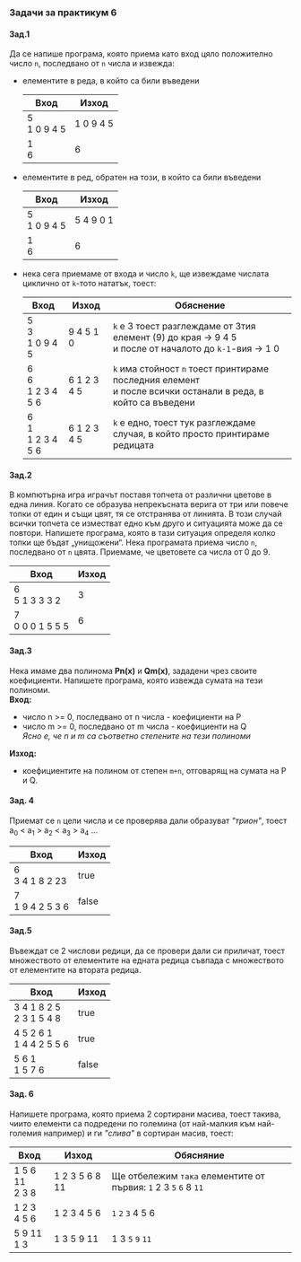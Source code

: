 ### Задачи за практикум 6

#### Зад.1
Да се напише програма, която приема като вход цяло положително число `n`, последвано от `n` числа и извежда:  
- елементите в реда, в който са били въведени

  |Вход                  | Изход           |
  | -----------          | -----------     |
  | 5 <br> 1 0 9 4 5     | 1 0 9 4 5       |
  | 1 <br> 6             | 6               |
- елементите в ред, oбратен на този, в който са били въведени

    |Вход                  | Изход           |
    | -----------          | -----------     |
    | 5 <br> 1 0 9 4 5     | 5 4 9 0 1       |
    | 1 <br> 6             | 6               |
- нека сега приемаме от входа и число `k`, ще извеждаме числата циклично от `k`-тото нататък, тоест: 

   |Вход                       | Изход           | Обяснение |
   | -----------               | -----------     |-----------|
   | 5 <br>3<br> 1 0 9 4 5     | 9 4 5 1 0       | `k` е 3 тоест разглеждаме от 3тия елемент (9) до края 												-> 9 4 5 <br>  и после от началото до `k-1`-вия -> 1 0|
   | 6 <br> 6 <br> 1 2 3 4 5 6 | 6 1 2 3 4 5     | `k` има стойност `n` тоест принтираме последния елемент <br> и после всички останали в реда, в който са въведени|
   | 6 <br> 1 <br> 1 2 3 4 5 6 | 6 1 2 3 4 5     |`k` е едно, тоест тук разглеждаме случая, в който просто принтираме редицата|
  
#### Зад.2
В компютърна игра играчът поставя топчета от различни цветове в една линия. Когато се образува непрекъсната верига от три или повече топки от един и същи цвят, тя се отстранява от линията. В този случай всички топчета се изместват едно към друго и ситуацията може да се повтори. Напишете програма, която в тази ситуация определя колко топки ще бъдат „унищожени“. Нека програмата приема число `n`, последвано от `n` цвята.
Приемаме, че цветовете са числа от 0 до 9.

|Вход                  | Изход           |
| -----------          | -----------     |
| 6 <br> 5 1 3 3 3 2   | 3    |
| 7 <br> 0 0 0 1 5 5 5 | 6               |

#### Зад.3
Нека имаме два полинома **Pn(x)** и **Qm(x)**, зададени чрез своите коефициенти. Напишете програма, която извежда сумата на тези полиноми.  
**Вход:** 
- число n >= 0, последвано от n числа - коефициенти на Р
- число m >= 0, последвано от m числа - коефициенти на Q    
*Ясно е, че n и m са съответно степените на тези полиноми*  

**Изход:**
- коефициентите на полином от степен `m+n`, отговарящ на сумата на P и Q.

#### Зад. 4
Приемат се `n` цели числа и се проверява дали образуват *"трион"*, тоест a<sub>0</sub> < a<sub>1</sub> > a<sub>2</sub> < a<sub>3</sub> > a<sub>4</sub> ...

|Вход                  | Изход           |
| -----------          | -----------     |
| 6 <br> 3 4 1 8 2 23  | true            |
| 7 <br> 1 9 4 2 5 3 6 | false           |

#### Зад.5
Въвеждат се 2 числови редици, да се провери дали си приличат, тоест множеството от елементите на едната редица съвпада с множеството от елементите на втората редица.  

|Вход                            | Изход |
| -----------                    | ------|
|  3 4 1 8 2 5 <br> 2 3 1 5 4 8  | true  |
|4 5 2 6 1 <br> 1 4 4 2 5 5 6    | true  |
| 5 6 1 <br> 1 5 7 6             | false |

#### Зад. 6
Напишете програма, която приема 2 сортирани масива, тоест такива, чиито елементи са подредени по големина (от най-малкия към най-големия например) и ги *"слива"* в сортиран масив, тоест: 

|Вход                   | Изход          |Обясняние         |
| -----------           | ------         |---               |
|  1 5 6 11 <br> 2 3 8  | 1 2 3 5 6 8 11 | Ще отбележим `така` елементите от първия: `1` 2 3 `5` `6` 8 `11`
| 1 2 3 <br> 4 5 6      | 1 2 3 4 5 6    | `1` `2` `3` 4 5 6|
| 5 9 11 <br> 1 3       | 1 3 5 9 11     | 1 3 `5` `9` `11` |

